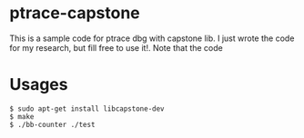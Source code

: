 # ptrace-capstone
This is a sample code for ptrace dbg with capstone lib. I just wrote the code for my research, but fill free to use it!.
Note that the code 

# Usages
```
$ sudo apt-get install libcapstone-dev
$ make
$ ./bb-counter ./test
```

